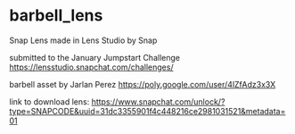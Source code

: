 # barbell_lens
Snap Lens made in Lens Studio by Snap

submitted to the January Jumpstart Challenge
https://lensstudio.snapchat.com/challenges/ 

barbell asset by Jarlan Perez https://poly.google.com/user/4lZfAdz3x3X 

link to download lens: https://www.snapchat.com/unlock/?type=SNAPCODE&uuid=31dc3355901f4c448216ce2981031521&metadata=01 
